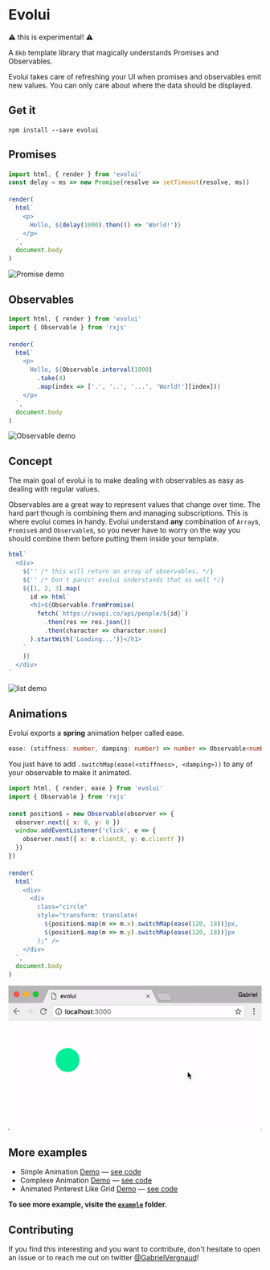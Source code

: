 # Evolui

⚠️ this is experimental! ⚠️

A `8kb` template library that magically understands Promises and Observables.

Evolui takes care of refreshing your UI when promises and observables emit new values.
You can only care about where the data should be displayed.

## Get it

```
npm install --save evolui
```

## Promises

```js
import html, { render } from 'evolui'
const delay = ms => new Promise(resolve => setTimeout(resolve, ms))

render(
  html`
    <p>
      Hello, ${delay(1000).then(() => 'World!')}
    </p>
  `,
  document.body
)
```

![Promise demo](https://github.com/gvergnaud/evolui/blob/media/gifs/evolui-1.gif?raw=true)

## Observables

```js
import html, { render } from 'evolui'
import { Observable } from 'rxjs'

render(
  html`
    <p>
      Hello, ${Observable.interval(1000)
        .take(4)
        .map(index => ['.', '..', '...', 'World!'][index])}
    </p>
  `,
  document.body
)
```

![Observable demo](https://github.com/gvergnaud/evolui/blob/media/gifs/evolui-2.gif?raw=true)

## Concept

The main goal of evolui is to make dealing with observables as easy as dealing with regular values.

Observables are a great way to represent values that change over time. The hard part though is combining them and managing subscriptions. This is where evolui comes in handy. Evolui understand **any** combination of `Array`s, `Promise`s and `Observable`s, so you never have to worry on the way you should combine them before putting them inside your template.

```js
html`
  <div>
    ${'' /* this will return an array of observables. */}
    ${'' /* Don't panic! evolui understands that as well */}
    ${[1, 2, 3].map(
      id => html`
      <h1>${Observable.fromPromise(
        fetch(`https://swapi.co/api/people/${id}`)
          .then(res => res.json())
          .then(character => character.name)
      ).startWith('Loading...')}</h1>
    `
    )}
  </div>
`
```

![list demo](https://github.com/gvergnaud/evolui/blob/media/gifs/evolui-3.gif?raw=true)

## Animations

Evolui exports a **spring** animation helper called ease.

```typescript
ease: (stiffness: number, damping: number) => number => Observable<number>
```

You just have to add `.switchMap(ease(<stiffness>, <damping>))` to any of your observable to make it animated.

```js
import html, { render, ease } from 'evolui'
import { Observable } from 'rxjs'

const position$ = new Observable(observer => {
  observer.next({ x: 0, y: 0 })
  window.addEventListener('click', e => {
    observer.next({ x: e.clientX, y: e.clientY })
  })
})

render(
  html`
    <div>
      <div
        class="circle"
        style="transform: translate(
          ${position$.map(m => m.x).switchMap(ease(120, 18))}px,
          ${position$.map(m => m.y).switchMap(ease(120, 18))}px
        );" />
    </div>
  `,
  document.body
)
```

![animation demo](https://raw.githubusercontent.com/gvergnaud/evolui/c445de8161c151c24d84d0ad61af0a6185f0d62d/dot-animation.gif)

## More examples

* Simple Animation [Demo](https://72wkn61x21.codesandbox.io/) — [see code](https://codesandbox.io/s/72wkn61x21)
* Complexe Animation [Demo](https://31z431n4m.codesandbox.io/) — [see code](https://codesandbox.io/s/31z431n4m)
* Animated Pinterest Like Grid [Demo](https://wqyl0xmo47.codesandbox.io/) — [see code](https://codesandbox.io/s/wqyl0xmo47)

**To see more example, visite the [`example`](https://github.com/gvergnaud/evolui/tree/master/example) folder.**

## Contributing

If you find this interesting and you want to contribute, don't hesitate to open an issue or to reach me out on twitter [@GabrielVergnaud](https://twitter.com/GabrielVergnaud)!
